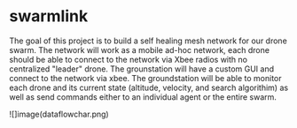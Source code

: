 # swarmlink

The goal of this project is to build a self healing mesh network for our drone swarm.
The network will work as a mobile ad-hoc network, each drone should be able to connect to the network via Xbee radios with no centralized "leader" drone. The grounstation will have a custom GUI and connect to the network via xbee.
The groundstation will be able to monitor each drone and its current state (altitude, velocity, and search algorithim) as well as send commands either to an individual agent or the entire swarm.

![]image(dataflowchar.png)